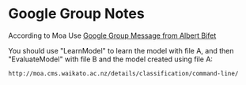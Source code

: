 # Google Group Notes


According to Moa Use [Google Group Message from Albert Bifet](
https://groups.google.com/d/msg/moa-users/H11AKhDyZvQ/25kiBr6m4gEJ)

You should use "LearnModel" to learn the model with file A, and then 
"EvaluateModel" with file B and the model created using file A: 

    http://moa.cms.waikato.ac.nz/details/classification/command-line/ 

